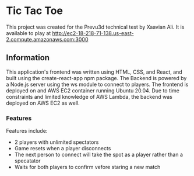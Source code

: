 # Tic Tac Toe

This project was created for the Prevu3d technical test by Xaavian Ali. It is available to play at http://ec2-18-218-71-138.us-east-2.compute.amazonaws.com:3000

## Information

This application's frontend was written using HTML, CSS, and React, and built using the create-react-app npm package. The Backend is powered by a Node.js server using the ws module to connect to players. The frontend is deployed on and AWS EC2 container running Ubuntu 20.04. Due to time constraints and limited knowledge of AWS Lambda, the backend was deployed on AWS EC2 as well.

### Features

Features include:
- 2 players with unlimited spectators
- Game resets when a player disconnects
- The next person to connect will take the spot as a player rather than a specatator
- Waits for both players to confirm vefore staring a new match
